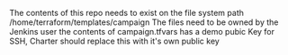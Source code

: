 The contents of this repo needs to exist on the file system path /home/terraform/templates/campaign
The files need to be owned by the Jenkins user
the contents of campaign.tfvars has a demo pubic Key for SSH, Charter should replace this with it's own public key
